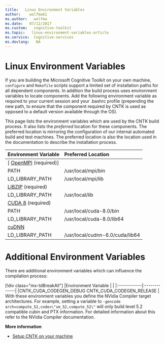 ```yaml
---
title:   Linux Environment Variables
author:    wolfma61
ms.author:   wolfma
ms.date:   07/12/2017
ms.custom:   cognitive-toolkit
ms.topic:   linux-environment-variables-article
ms.service:  Cognitive-services
ms.devlang:   NA
---
```


# Linux Environment Variables

If you are building the Microsoft Cognitive Toolkit on your own machine, `configure` and `Makefile` scripts support a limited set of installation paths for all dependent components. In addition the build process uses environment variables to locate components. Add the following environment variable as required to your current session and your .bashrc profile (prepending the new path, to ensure that the component required by CNTK is used as opposed to a default version available through the OS).

This page lists the environment variables which are used by the CNTK build process. It also lists the *preferred* location for these components. The preferred location is mirroring the configuration of our internal automated build and test machines. The preferred location is also the location used in the documentation to describe the installation process.

|Environment Variable | Preferred Location |
|:--------|:------------|
[ [OpenMPI](./Setup-CNTK-on-Linux#open-mpi) (required)] |
| PATH | /usr/local/mpi/bin
| LD_LIBRARY_PATH | /usr/local/mpi/lib
| [LIBZIP](./Setup-CNTK-on-Linux#libzip) (required) |
| LD_LIBRARY_PATH | /usr/local/lib
| [CUDA 8](./Setup-CNTK-on-Linux/cuda-8) (required) |
| PATH | /usr/local/cuda-8.0/bin
| LD_LIBRARY_PATH | /usr/local/cuda-8.0/lib64
| [cuDNN](./Setup-CNTK-on-Linux#cudnn) |
| LD_LIBRARY_PATH | /usr/local/cudnn-6.0/cuda/lib64 |


# Additional Environment Variables

There are additional environment variables which can influence the compilation process:

[!div class="mx-tdBreakAll"]
|Environment Variable | |
|:------------|:-------------|
|CNTK_CUDA_CODEGEN_DEBUG CNTK_CUDA_CODEGEN_RELEASE | With these environment variables you define the NVidia Compiler target architectures. For example, setting a variable to `-gencode arch=compute_52,code=\"sm_52,compute_52\"` will only build level 5.2 compatible cubin and PTX information. For detailed information about this refer to the NVidia Compiler documentation.

**More information**

* [Setup CNTK on your machine](./Setup-CNTK-on-your-machine.md)
